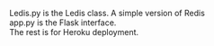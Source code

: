 Ledis.py is the Ledis class. A simple version of Redis  
app.py is the Flask interface.  
The rest is for Heroku deployment.  
